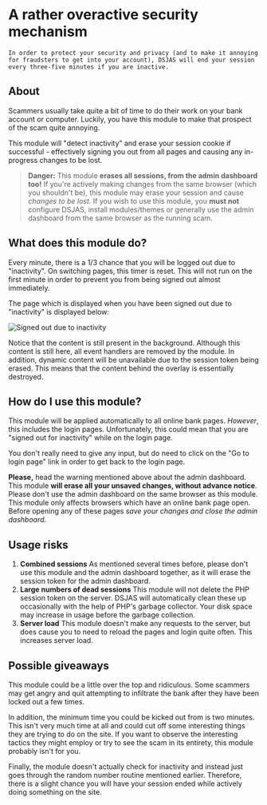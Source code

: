 # A rather overactive security mechanism

    In order to protect your security and privacy (and to make it annoying for fraudsters to get into your account), DSJAS will end your session every three-five minutes if you are inactive.

## About

Scammers usually take quite a bit of time to do their work on your bank account or computer. Luckily, you have this module to make that prospect of the scam quite annoying.

This module will "detect inactivity" and erase your session cookie if successful - effectively signing you out from all pages and causing any in-progress changes to be lost.

> **Danger:** This module **erases all sessions, from the admin dashboard too!** If you're actively making changes from the same browser (which you shouldn't be), this module may erase your session and cause *changes to be lost.* If you wish to use this module, you **must not** configure DSJAS, install modules/themes or generally use the admin dashboard from the same browser as the running scam.

## What does this module do?

Every minute, there is a 1/3 chance that you will be logged out due to "inactivity". On switching pages, this timer is reset. This will not run on the first minute in order to prevent you from being signed out almost immediately.

The page which is displayed when you have been signed out due to "inactivity" is displayed below:

![Signed out due to inactivity](https://i.imgur.com/q5qvKPy.png "This will display after you are signed out for inactivity")

Notice that the content is still present in the background. Although this content is still here, all event handlers are removed by the module. In addition, dynamic content will be unavailable due to the session token being erased. This means that the content behind the overlay is essentially destroyed.

## How do I use this module?

This module will be applied automatically to all online bank pages. *However*, this includes the login pages. Unfortunately, this could mean that you are "signed out for inactivity" while on the login page.

You don't really need to give any input, but do need to click on the "Go to login page" link in order to get back to the login page.

**Please,** head the warning mentioned above about the admin dashboard. This module **will erase all your unsaved changes, without advance notice**. Please don't use the admin dashboard on the same browser as this module. This module only affects browsers which have an online bank page open. Before opening any of these pages *save your changes and close the admin dashboard*.

## Usage risks

1. **Combined sessions** As mentioned several times before, please don't use this module and the admin dashboard together, as it will erase the session token for the admin dashboard.
1. **Large numbers of dead sessions** This module will not delete the PHP session token on the server. DSJAS will automatically clean these up occasionally with the help of PHP's garbage collector. Your disk space may increase in usage before the garbage collection.
1. **Server load** This module doesn't make any requests to the server, but does cause you to need to reload the pages and login quite often. This increases server load.

## Possible giveaways

This module could be a little over the top and ridiculous. Some scammers may get angry and quit attempting to infiltrate the bank after they have been locked out a few times.

In addition, the minimum time you could be kicked out from is two minutes. This isn't very much time at all and could cut off some interesting things they are trying to do on the site. If you want to observe the interesting tactics they might employ or try to see the scam in its entirety, this module probably isn't for you.

Finally, the module doesn't actually check for inactivity and instead just goes through the random number routine mentioned earlier. Therefore, there is a slight chance you will have your session ended while actively doing something on the site.
